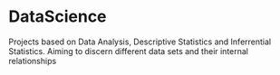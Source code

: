 # DataScience
Projects based on Data Analysis, Descriptive Statistics and Inferrential Statistics. Aiming to discern different data sets and their internal relationships
